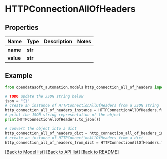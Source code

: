 # HTTPConnectionAllOfHeaders


## Properties

Name | Type | Description | Notes
------------ | ------------- | ------------- | -------------
**name** | **str** |  | 
**value** | **str** |  | 

## Example

```python
from opendatasoft_automation.models.http_connection_all_of_headers import HTTPConnectionAllOfHeaders

# TODO update the JSON string below
json = "{}"
# create an instance of HTTPConnectionAllOfHeaders from a JSON string
http_connection_all_of_headers_instance = HTTPConnectionAllOfHeaders.from_json(json)
# print the JSON string representation of the object
print(HTTPConnectionAllOfHeaders.to_json())

# convert the object into a dict
http_connection_all_of_headers_dict = http_connection_all_of_headers_instance.to_dict()
# create an instance of HTTPConnectionAllOfHeaders from a dict
http_connection_all_of_headers_from_dict = HTTPConnectionAllOfHeaders.from_dict(http_connection_all_of_headers_dict)
```
[[Back to Model list]](../README.md#documentation-for-models) [[Back to API list]](../README.md#documentation-for-api-endpoints) [[Back to README]](../README.md)


